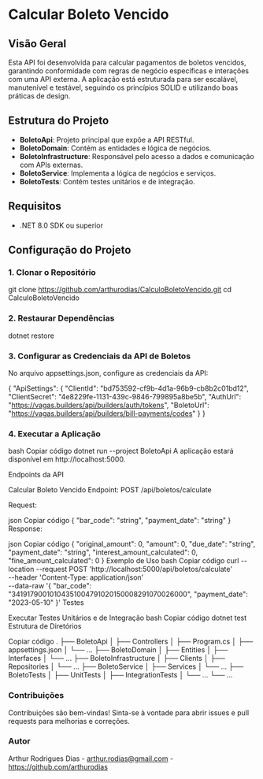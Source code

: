 # Calcular Boleto Vencido

## Visão Geral

Esta API foi desenvolvida para calcular pagamentos de boletos vencidos, garantindo conformidade com regras de negócio específicas e interações com uma API externa. A aplicação está estruturada para ser escalável, manutenível e testável, seguindo os princípios SOLID e utilizando boas práticas de design.

## Estrutura do Projeto

- **BoletoApi**: Projeto principal que expõe a API RESTful.
- **BoletoDomain**: Contém as entidades e lógica de negócios.
- **BoletoInfrastructure**: Responsável pelo acesso a dados e comunicação com APIs externas.
- **BoletoService**: Implementa a lógica de negócios e serviços.
- **BoletoTests**: Contém testes unitários e de integração.

## Requisitos

- .NET 8.0 SDK ou superior

## Configuração do Projeto

### 1. Clonar o Repositório

git clone https://github.com/arthurodias/CalculoBoletoVencido.git
cd CalculoBoletoVencido

### 2. Restaurar Dependências

dotnet restore

### 3. Configurar as Credenciais da API de Boletos
No arquivo appsettings.json, configure as credenciais da API:

{
  "ApiSettings": {
    "ClientId": "bd753592-cf9b-4d1a-96b9-cb8b2c01bd12",
    "ClientSecret": "4e8229fe-1131-439c-9846-799895a8be5b",
    "AuthUrl": "https://vagas.builders/api/builders/auth/tokens",
    "BoletoUrl": "https://vagas.builders/api/builders/bill-payments/codes"
  }
}

### 4. Executar a Aplicação
bash
Copiar código
dotnet run --project BoletoApi
A aplicação estará disponível em http://localhost:5000.

Endpoints da API

Calcular Boleto Vencido
Endpoint: POST /api/boletos/calculate

Request:

json
Copiar código
{
  "bar_code": "string",
  "payment_date": "string"
}
Response:

json
Copiar código
{
  "original_amount": 0,
  "amount": 0,
  "due_date": "string",
  "payment_date": "string",
  "interest_amount_calculated": 0,
  "fine_amount_calculated": 0
}
Exemplo de Uso
bash
Copiar código
curl --location --request POST 'http://localhost:5000/api/boletos/calculate' \
--header 'Content-Type: application/json' \
--data-raw '{
    "bar_code": "34191790010104351004791020150008291070026000",
    "payment_date": "2023-05-10"
}'
Testes

Executar Testes Unitários e de Integração
bash
Copiar código
dotnet test
Estrutura de Diretórios

Copiar código
.
├── BoletoApi
│   ├── Controllers
│   ├── Program.cs
│   ├── appsettings.json
│   └── ...
├── BoletoDomain
│   ├── Entities
│   ├── Interfaces
│   └── ...
├── BoletoInfrastructure
│   ├── Clients
│   ├── Repositories
│   └── ...
├── BoletoService
│   ├── Services
│   └── ...
├── BoletoTests
│   ├── UnitTests
│   ├── IntegrationTests
│   └── ...
└── ...

### Contribuições

Contribuições são bem-vindas! Sinta-se à vontade para abrir issues e pull requests para melhorias e correções.


### Autor
Arthur Rodrigues Dias - arthur.rodias@gmail.com - https://github.com/arthurodias

